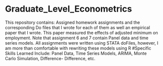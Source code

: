 # Graduate_Level_Econometrics
This repository contains: Assigned homework assignments and the corresponding Do files that I wrote for each of them as well an empirical paper that I wrote. This paper measured the effects of adjusted minimum on employment. Note that assignment 6 and 7 contain Panel data and time series models. All assignments were written using STATA doFiles, however, I am more than comfortable with rewriting these models using R
#Specific Skills Learned Include:
Panel Data, Time Series Models, ARIMA,  Monte Carlo Simulation, Difference- Difference, etc.
